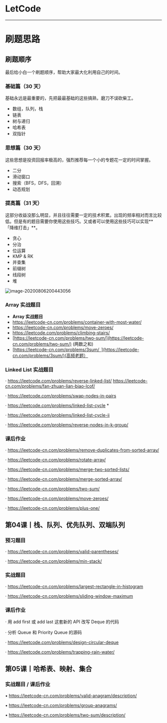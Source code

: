 # LetCode
---

# 刷题思路

## **刷题顺序**

最后给小白一个刷题顺序，帮助大家最大化利用自己的时间。

### **基础篇（30 天）**

基础永远是最重要的，先把最最基础的这些搞熟，磨刀不误砍柴工。

- 数组，队列，栈
- 链表
- 树与递归
- 哈希表
- 双指针

### **思想篇（30 天）**

这些思想是投资回报率极高的，强烈推荐每一个小的专题花一定的时间掌握。

- 二分
- 滑动窗口
- 搜索（BFS，DFS，回溯）
- 动态规划

### **提高篇（31 天）**

这部分收益没那么明显，并且往往需要一定的技术积累。出现的频率相对而言比较低。但是有的题目需要你使用这些技巧。又或者可以使用这些技巧可以实现**「降维打击」**。

- 贪心
- 分治
- 位运算
- KMP & RK
- 并查集
- 前缀树
- 线段树
- 堆

![image-20200806200443056](https://cdn.jsdelivr.net/gh/lizhangjie316/img/2020/20200806200443.png)

### Array 实战题目

-  **Array 实战题目**
-  https://leetcode-cn.com/problems/container-with-most-water/
-  https://leetcode-cn.com/problems/move-zeroes/
-  https://leetcode.com/problems/climbing-stairs/
-  [https://leetcode-cn.com/problems/two-sum/](https://leetcode-cn.com/problems/two-sum/)  (两数之和)
-  [https://leetcode-cn.com/problems/3sum/ ](https://leetcode-cn.com/problems/3sum/)(高频老题） 

### Linked List 实战题目

· https://leetcode.com/problems/reverse-linked-list/     https://leetcode-cn.com/problems/fan-zhuan-lian-biao-lcof/

· https://leetcode.com/problems/swap-nodes-in-pairs

· https://leetcode.com/problems/linked-list-cycle     * 

· https://leetcode.com/problems/linked-list-cycle-ii

· https://leetcode.com/problems/reverse-nodes-in-k-group/

### 课后作业

· https://leetcode-cn.com/problems/remove-duplicates-from-sorted-array/

· https://leetcode-cn.com/problems/rotate-array/

· https://leetcode-cn.com/problems/merge-two-sorted-lists/

· https://leetcode-cn.com/problems/merge-sorted-array/

· https://leetcode-cn.com/problems/two-sum/

· https://leetcode-cn.com/problems/move-zeroes/

· https://leetcode-cn.com/problems/plus-one/


## 第04课丨栈、队列、优先队列、双端队列

### **预习题目**

· https://leetcode-cn.com/problems/valid-parentheses/

· https://leetcode-cn.com/problems/min-stack/

### **实战题目**

· https://leetcode-cn.com/problems/largest-rectangle-in-histogram

· https://leetcode-cn.com/problems/sliding-window-maximum

### **课后作业**

· 用 add first 或 add last 这套新的 API 改写 Deque 的代码

· 分析 Queue 和 Priority Queue 的源码

· https://leetcode.com/problems/design-circular-deque

· https://leetcode.com/problems/trapping-rain-water/


## 第05课丨哈希表、映射、集合
### 实战题目 / 课后作业
•	https://leetcode-cn.com/problems/valid-anagram/description/

•	https://leetcode-cn.com/problems/group-anagrams/

•	https://leetcode-cn.com/problems/two-sum/description/
